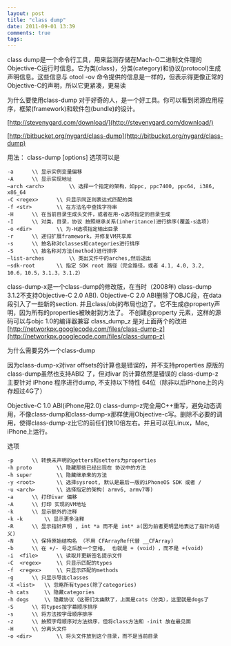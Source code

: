 ```yaml
---
layout: post
title: "class dump"
date: 2011-09-01 13:39
comments: true
tags: 
---
```


class dump是一个命令行工具，用来监测存储在Mach-O二进制文件理的Objective-C运行时信息。它为类(class)，分类(category)和协议(protocol)生成声明信息。这些信息与 otool -ov 命令提供的信息是一样的，但表示得更像正常的Objective-C的声明，所以它更紧凑，更易读
<!-- more -->

为什么要使用class-dump
对于好奇的人，是一个好工具。你可以看到闭源应用程序，框架(framework)和软件包(bundle)的设计。

[http://stevenygard.com/download/](http://stevenygard.com/download/)

[http://bitbucket.org/nygard/class-dump](http://bitbucket.org/nygard/class-dump)

用法：
class-dump [options]
选项可以是
```
-a		\\ 显示实例变量偏移
-A		\\ 显示实现地址
–arch <arch>		\\ 选择一个指定的架构，如ppc, ppc7400, ppc64, i386, x86_64
-C <regex>		\\ 只显示同正则表达式匹配的类
-f <str>		\\ 在方法名中查找字符串
-H		\\ 在当前目录生成头文件，或者在用-o选项指定的目录生成
-I		\\ 对类，目录，协议 按照继承关系(inheritance)进行排序(覆盖-s选项)
-o <dir>		\\ 为-H选项指定输出目录
-r		\\ 递归扩展framework，并修复VM共享库
-s		\\ 按名称对classes和categories进行排序
-S		\\ 按名称对方法(method)进行排序
–list-arches		\\ 类出文件中的arches,然后退出
–sdk-root		\\ 指定 SDK root 路径（完全路径，或者 4.1, 4.0, 3.2, 10.6，10.5，3.1.3，3.1.2）
```

class-dump-x是一个class-dump的修改版，在当时（2008年) class-dump 3.1.2不支持Objective-C 2.0 ABI). Objective-C 2.0 ABI删除了OBJC段，在data段引入了一些新的section. 并且class/obj的布局也边了。它不生成@property声明，因为所有的properties被映射到方法了。 不创建@property 元素，这样的源码可以与objc 1.0的编译器兼容
class_dump_z 是对上面两个的改进
[http://networkpx.googlecode.com/files/class-dump-z](http://networkpx.googlecode.com/files/class-dump-z)

为什么需要另外一个class-dump

因为class-dump-x对ivar offsets的计算也是错误的，并不支持properties
原版的class-dump虽然也支持ABI2 了，但对ivar 的计算依然是错误的
class-dump-z 主要针对 iPhone 程序进行dump, 不支持以下特性
64位（除非以后iPhone上的内存超过4G了）

Objective-C 1.0 ABI(iPhone用2.0)
class-dump-z完全用C++重写，避免动态调用，不像class-dump和class-dump-x那样使用Objective-c写。删除不必要的调用，使得class-dump-z比它的前任们快10倍左右。并且可以在Linux，Mac, iPhone上运行。

选项
```
-p		\\ 转换未声明的getters和setters为properties 
-h proto		\\ 隐藏那些已经出现在 协议中的方法
-h super		\\ 隐藏继承来的方法
-y <root>		\\ 选择sysroot, 默认是最后一版的iPhoneOS SDK 或者 /
-u <arch>		\\ 选择指定的架构( armv6, armv7等)
-a		\\ 打印ivar 偏移
-A		\\ 打印 实现的VM地址
-k		\\ 显示额外的注释
-k -k		\\ 显示更多注释
-R		\\ 显示指针声明 , int *a 而不是 int* a(因为前者更明显地表达了指针的语义)
-N		\\ 保持原始结构名 （不用 CFArrayRef代替 __CFArray)
-b		\\ 在 +/- 号之后放一个空格,  也就是 + (void) ，而不是 +(void)
-i  <file>		\\ 读取并更新签名提示文件
-C  <regex>		\\ 只显示匹配的types
-f  <regex> 	\\ 只显示匹配的methods
-g		\\ 只显示导出classes
-X <list>	\\ 忽略所有types(除了categories)
-h cats		\\ 隐藏categories
-h dogs		\\ 隐藏协议（这哥们太幽默了，上面是cats（分类），这里就是dogs了
-S		\\ 将types按字幕顺序排序
-s		\\ 将方法按字母顺序排序
-z		\\ 按照字母顺序对方法排序，但将class方法和 -init 放在最见面
-H		\\ 分离头文件
-o <dir>		\\ 将头文件放到这个目录，而不是当前目录
```